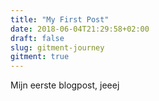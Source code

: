 ```yaml
---
title: "My First Post"
date: 2018-06-04T21:29:58+02:00
draft: false
slug: gitment-journey
gitment: true
---
```


Mijn eerste blogpost, jeeej
